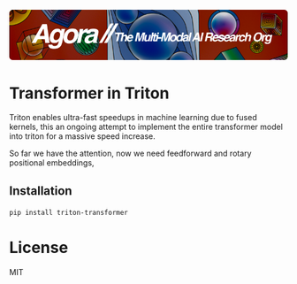 [![Multi-Modality](agorabanner.png)](https://discord.gg/qUtxnK2NMf)

# Transformer in Triton
Triton enables ultra-fast speedups in machine learning due to fused kernels, this an ongoing attempt to implement the entire transformer model into triton for a massive speed increase.

So far we have the attention, now we need feedforward and rotary positional embeddings, 


## Installation
`pip install triton-transformer`


# License
MIT



